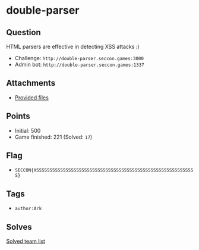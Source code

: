 # double-parser
## Question
HTML parsers are effective in detecting XSS attacks :)

- Challenge: `http://double-parser.seccon.games:3000`
- Admin bot: `http://double-parser.seccon.games:1337`


## Attachments
- [Provided files](files/)

## Points
- Initial: 500
- Game finished: 221 (Solved: `17`)

## Flag
- `SECCON{XSSSSSSSSSSSSSSSSSSSSSSSSSSSSSSSSSSSSSSSSSSSSSSSSSSSSSSSSSSSS}`

## Tags
- `author:Ark`

## Solves
[Solved team list](./solves.md)